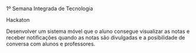 1º Semana Integrada de Tecnologia

Hackaton

Desenvolver um sistema móvel que o aluno consegue visualizar as notas e receber notificações quando as notas são divulgadas e a posibilidade de conversa com alunos e professores.